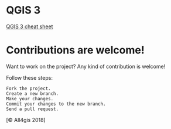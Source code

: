 # QGIS 3 
[QGIS 3 cheat sheet](https://github.com/All4Gis/QGIS-cheat-sheet/tree/master/QGIS3.rst)

# Contributions are welcome!

Want to work on the project? Any kind of contribution is welcome!

Follow these steps:

	Fork the project.
	Create a new branch.
	Make your changes.
	Commit your changes to the new branch.
	Send a pull request.

[© All4gis 2018]


